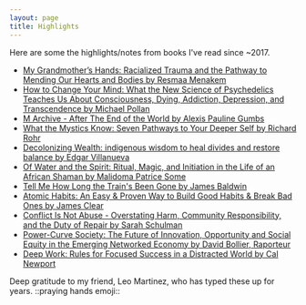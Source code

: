 ```yaml
---
layout: page
title: Highlights
---
```


Here are some the highlights/notes from books I've read since ~2017.

* [My Grandmother’s Hands: Racialized Trauma and the Pathway to
Mending Our Hearts and Bodies by Resmaa Menakem](https://docs.google.com/document/d/1b2R-nzyBODuyE068x7dZIOccR71SQ2WvaP_jwjMKPjM/edit#heading=h.isk3d9mh6ws6)
* [How to Change Your Mind: What the New Science of Psychedelics Teaches Us About Consciousness, Dying, Addiction, Depression, and Transcendence by Michael Pollan](https://docs.google.com/document/d/1lfwPP5pNCrIhgM9tU7turLta0ObTBWYQQIHorE_Ptvw/edit?usp=sharing)
* [M Archive - After The End of the World by Alexis Pauline Gumbs](https://docs.google.com/document/d/1Zp_8aM-i-ZcF1rpyIVHZXqtn-WZVEI3cOIEUTdvdCQ8/edit?usp=sharing)
* [What the Mystics Know: Seven Pathways to Your Deeper Self by Richard Rohr](https://docs.google.com/document/d/18LUDk8vFoIwk2V08A2Ozg6V_XCl6l4OhoX4vRhG2HMQ/edit?usp=sharing)
* [Decolonizing Wealth: indigenous wisdom to heal divides and restore balance by Edgar Villanueva](https://docs.google.com/document/d/1fJXo7Vft9Q27ZxhLpYKi34LjloN8uv3jww97IB9SNJk/edit#heading=h.7eaf83x565lv)
* [Of Water and the Spirit: Ritual, Magic, and Initiation in the Life of an African Shaman by Malidoma Patrice Some](https://docs.google.com/document/d/1Xbl9Yyl0WMnoL9ZHtfIbTLrMKyfZs2PCF_X04cJO5w8/edit?usp=sharing)
* [Tell Me How Long the Train's Been Gone
by James Baldwin](https://github.com/spewil/bookclub)
* [Atomic Habits: An Easy & Proven Way to Build Good Habits & Break Bad Ones by James Clear](https://docs.google.com/document/d/1BXNjEWNht46wTHFlymfWy00b15RJYk2Kl0dGqUBVCRo/edit?usp=sharing)
* [Conflict Is Not Abuse - Overstating Harm, Community Responsibility, and the Duty of Repair by Sarah Schulman](https://docs.google.com/document/d/1OFB88c6CzWG5kGXaccuTLzJV2MUjjH0lrA53lpcU8Uw/edit#heading=h.4krziu3nbdml)
* [Power-Curve Society: The Future of Innovation, Opportunity and Social Equity in the Emerging Networked Economy by David Bollier, Raporteur](https://docs.google.com/document/d/174kniuH2Y60yt0-pjfuAK-JAtSBXUJQ1kPhJkiTdqM0/edit#heading=h.n69fg0cdulli)
* [Deep Work: Rules for Focused Success in a Distracted World
by Cal Newport](https://docs.google.com/document/d/1NZ3eAyPmGUQ_qSy5VktgXa94AuG6TlpZtUanl3Ntnwc/edit)

Deep gratitude to my friend, Leo Martinez, who has typed these up for years. ::praying hands emoji::